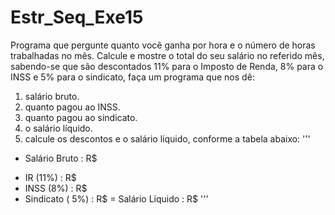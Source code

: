 # Estr_Seq_Exe15
Programa que pergunte quanto você ganha por hora e o número de horas trabalhadas no mês. Calcule e mostre o total do seu salário no referido mês, sabendo-se que são descontados 11% para o Imposto de Renda, 8% para o INSS e 5% para o sindicato, faça um programa que nos dê:

1. salário bruto.
2. quanto pagou ao INSS.
3. quanto pagou ao sindicato.
4. o salário líquido.
5. calcule os descontos e o salário líquido, conforme a tabela abaixo:
'''
+ Salário Bruto : R$
- IR (11%) : R$
- INSS (8%) : R$
- Sindicato ( 5%) : R$
= Salário Liquido : R$
'''
